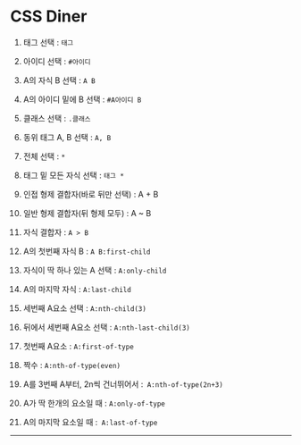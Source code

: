 # CSS Diner

1. 태그 선택 : `태그`
2. 아이디 선택 : `#아이디`
3. A의 자식 B 선택 : `A B`
4. A의 아이디 밑에 B 선택 : `#A아이디 B`
5. 클래스 선택 : `.클래스`
6. 동위 태그 A, B 선택 : `A, B`
7. 전체 선택 : `*`
8. 태그 밑 모든 자식 선택 : `태그 *`
9. 인접 형제 결합자(바로 뒤만 선택) : A + B
10. 일반 형제 결합자(뒤 형제 모두) : A ~ B
11. 자식 결합자 : `A > B`
12. A의 첫번째 자식 B : `A B:first-child`
13. 자식이 딱 하나 있는 A 선택 : `A:only-child`
14. A의 마지막 자식 : `A:last-child`
15. 세번째 A요소 선택 : `A:nth-child(3)`
16. 뒤에서 세번째 A요소 선택 : `A:nth-last-child(3)`
17. 첫번째 A요소 : `A:first-of-type`

18. 짝수 : `A:nth-of-type(even)`
19. A를 3번째 A부터, 2n씩 건너뛰어서 :` A:nth-of-type(2n+3)`

20. A가 딱 한개의 요소일 때 : `A:only-of-type`

21. A의 마지막 요소일 때 :` A:last-of-type`

---

